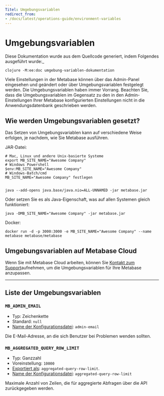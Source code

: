 ```yaml
---
Titel: Umgebungsvariablen
redirect_from:
- /docs/latest/operations-guide/environment-variables
---
```



# Umgebungsvariablen


Diese Dokumentation wurde aus dem Quellcode generiert, indem Folgendes ausgeführt wurde:_


```
clojure -M:ee:doc umgebung-variablen-dokumentation
```


Viele Einstellungen in der Metabase können über das Admin-Panel eingesehen und geändert oder über Umgebungsvariablen festgelegt werden. Die Umgebungsvariablen haben immer Vorrang. Beachten Sie, dass die Umgebungsvariablen im Gegensatz zu den in den Admin-Einstellungen Ihrer Metabase konfigurierten Einstellungen nicht in die Anwendungsdatenbank geschrieben werden.


## Wie werden Umgebungsvariablen gesetzt?


Das Setzen von Umgebungsvariablen kann auf verschiedene Weise erfolgen, je nachdem, wie Sie Metabase ausführen.


JAR-Datei:


```
# Mac, Linux und andere Unix-basierte Systeme
export MB_SITE_NAME="Awesome Company"
# Windows Powershell
$env:MB_SITE_NAME="Awesome Company"
# Windows-Batch/cmd
MB_SITE_NAME="Awesome Company" festlegen


java --add-opens java.base/java.nio=ALL-UNNAMED -jar metabase.jar
```


Oder setzen Sie es als Java-Eigenschaft, was auf allen Systemen gleich funktioniert:


```
java -DMB_SITE_NAME="Awesome Company" -jar metabase.jar
```


Docker:


```
docker run -d -p 3000:3000 -e MB_SITE_NAME="Awesome Company" --name metabase metabase/metabase
```


## Umgebungsvariablen auf Metabase Cloud


Wenn Sie mit Metabase Cloud arbeiten, können Sie [Kontakt zum Support](https://www.metabase.com/help-premium)aufnehmen, um die Umgebungsvariablen für Ihre Metabase anzupassen.


---


## Liste der Umgebungsvariablen




### `MB_ADMIN_EMAIL`


- Typ: Zeichenkette
- Standard: `null`
- [Name der Konfigurationsdatei](./config-file.md): `admin-email`


Die E-Mail-Adresse, an die sich Benutzer bei Problemen wenden sollten.


### `MB_AGGREGATED_QUERY_ROW_LIMIT`


- Typ: Ganzzahl
- Voreinstellung: `10000`
- [Exportiert als](../installation-and-operation/serialization.md): `aggregated-query-row-limit`.
- [Name der Konfigurationsdatei](./config-file.md): `aggregated-query-row-limit`


Maximale Anzahl von Zeilen, die für aggregierte Abfragen über die API zurückgegeben werden.

